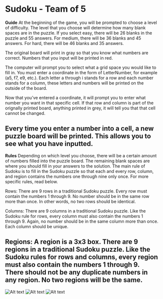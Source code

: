 # Sudoku - Team of 5 

**Guide**
At the beginning of the game, you will be prompted to choose a level of difficulty. The level 
that you choose will determine how many blank spaces are in the puzzle. If you select easy, 
there will be 26 blanks in the puzzle and 55 answers. For medium, there will be 36 blanks and 
45 answers. For hard, there will be 46 blanks and 35 answers.

The original board will print in gray so that you know what numbers are correct. Numbers 
that you input will be printed in red. 

The computer will prompt you to select what a grid space you would like to fill in. You must enter a
coordinate in the form of LetterNumber, for example (a5, f7, e9, etc.). Each letter a through i stands
for a row and each number stands for a column, these letters and numbers will be printed on the 
outside of the board.

Now that you’ve entered a coordinate, it will prompt you to enter what number you want in that 
specific cell. If that row and column is part of the orignally printed board, anything printed in grey,
it will tell you that that cell cannot be changed. 

Every time you enter a number into a cell, a new puzzle board will be printed. This allows you to 
see what you have inputted.
---------------------------------------------------------------------------------------------

**Rules**
Depending on which level you choose, there will be a certain amount of numbers filled 
into the puzzle board. The remaining blank spaces are where you should fill in your 
answers to the solution.
The main rule of Sudoku is to fill in the Sudoku puzzle so that each and every row, column, 
and region contains the numbers one through nine only once.
For more specific rules, read below.

Rows:
There are 9 rows in a traditional Sudoku puzzle. Every row must contain the numbers 1 
through 9. No number should be in the same row more than once. In other words, no two 
rows should be identical.

Columns:
There are 9 columns in a traditional Sudoku puzzle. Like the Sudoku rule for rows, every 
column must also contain the numbers 1 through 9. Again, no number should be in the same column 
more than once. Each column should be unique.

Regions:
A region is a 3x3 box. There are 9 regions in a traditional Sudoku puzzle.
Like the Sudoku rules for rows and columns, every region must also contain the numbers 1 through 
9. There should not be any duplicate numbers in any region. No two regions will be the same.
----------------------------------------------------------------------------------------------
![Alt text](/Sites/comp170_team3/sudoku1.jpg)
![Alt text](/Sites/comp170_team3/sudoku2.jpg)
![Alt text](/Sites/comp170_team3/sudoku3.jpg)

